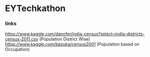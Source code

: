 # EYTechkathon
### links
https://www.kaggle.com/danofer/india-census?select=india-districts-census-2011.csv  (Population District Wise)
https://www.kaggle.com/bazuka/census2001 (Population based on Occupation)
